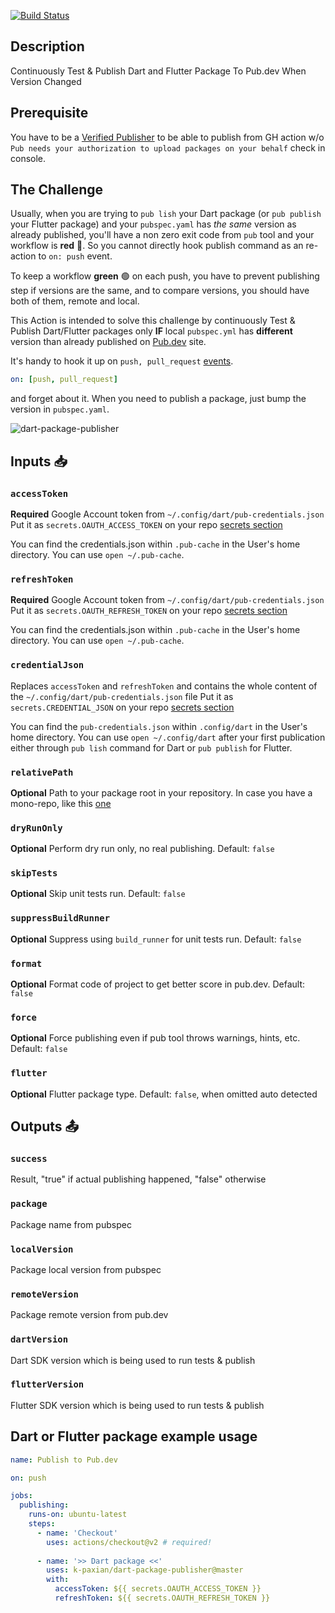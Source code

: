 [![Build Status][ci-badge]][ci-badge-url]

## Description

Continuously Test & Publish Dart and Flutter Package To Pub.dev When Version Changed

## Prerequisite

You have to be a [Verified Publisher][4] to be able to publish from GH action w/o `Pub needs your authorization to upload packages on your behalf` check in console.

## The Challenge

Usually, when you are trying to `pub lish` your Dart package (or `pub publish` your Flutter package) and your `pubspec.yaml` has *the same* version as already published, you'll have a non zero exit code from `pub` tool and 
your workflow is **red** 🔴. 
So you cannot directly hook publish command as an re-action to `on: push` event. 

To keep a workflow **green** 🟢 on each push, you have to prevent publishing step if versions are the same, 
and to compare versions, you should have both of them, remote and local.

This Action is intended to solve this challenge by continuously Test & Publish Dart/Flutter packages only **IF** local `pubspec.yml` has **different** version than already published on [Pub.dev](http://pub.dev) site.

It's handy to hook it up on `push, pull_request` [events][3].
```yaml
on: [push, pull_request]
```
and forget about it. When you need to publish a package, just bump the version in `pubspec.yaml`.

![dart-package-publisher](doc/images/dart-package-publisher.png)

## Inputs 📥

### `accessToken`

**Required** Google Account token from `~/.config/dart/pub-credentials.json` 
Put it as `secrets.OAUTH_ACCESS_TOKEN` on your repo [secrets section][1]

You can find the credentials.json within `.pub-cache` in the User's home directory.
You can use `open ~/.pub-cache`.

### `refreshToken`

**Required** Google Account token from `~/.config/dart/pub-credentials.json` 
Put it as `secrets.OAUTH_REFRESH_TOKEN` on your repo [secrets section][1]

You can find the credentials.json within `.pub-cache` in the User's home directory.
You can use `open ~/.pub-cache`.

### `credentialJson`

Replaces `accessToken` and `refreshToken` and contains the whole content of the `~/.config/dart/pub-credentials.json` file
Put it as `secrets.CREDENTIAL_JSON` on your repo [secrets section][1]

You can find the `pub-credentials.json` within `.config/dart` in the User's home directory.
You can use `open ~/.config/dart` after your first publication either through `pub lish` command for Dart or `pub publish` for Flutter.

### `relativePath`

**Optional** Path to your package root in your repository. In case you have a mono-repo, like this [one][2]

### `dryRunOnly`

**Optional** Perform dry run only, no real publishing. Default: `false`

### `skipTests`

**Optional** Skip unit tests run. Default: `false`

### `suppressBuildRunner`

**Optional** Suppress using `build_runner` for unit tests run. Default: `false`

### `format`

**Optional** Format code of project to get better score in pub.dev. Default: `false`

### `force`

**Optional** Force publishing even if pub tool throws warnings, hints, etc. Default: `false`

### `flutter`

**Optional** Flutter package type. Default: `false`, when omitted auto detected


## Outputs 📤

### `success`

Result, "true" if actual publishing happened, "false" otherwise

### `package`

Package name from pubspec

### `localVersion`

Package local version from pubspec

### `remoteVersion`

Package remote version from pub.dev

### `dartVersion`

Dart SDK version which is being used to run tests & publish

### `flutterVersion`

Flutter SDK version which is being used to run tests & publish


## Dart or Flutter package example usage

```yaml
name: Publish to Pub.dev

on: push

jobs:
  publishing:
    runs-on: ubuntu-latest
    steps:
      - name: 'Checkout'
        uses: actions/checkout@v2 # required!
        
      - name: '>> Dart package <<'
        uses: k-paxian/dart-package-publisher@master
        with:
          accessToken: ${{ secrets.OAUTH_ACCESS_TOKEN }}
          refreshToken: ${{ secrets.OAUTH_REFRESH_TOKEN }}
```

[ci-badge]: https://github.com/k-paxian/dart-package-publisher/workflows/Workflow%20test/badge.svg
[ci-badge-url]: https://github.com/k-paxian/dart-package-publisher/actions
[1]: https://help.github.com/en/actions/automating-your-workflow-with-github-actions/creating-and-using-encrypted-secrets
[2]: https://github.com/k-paxian/dart-json-mapper
[3]: https://help.github.com/en/actions/automating-your-workflow-with-github-actions/workflow-syntax-for-github-actions#example-using-a-list-of-events
[4]: https://dart.dev/tools/pub/verified-publishers

